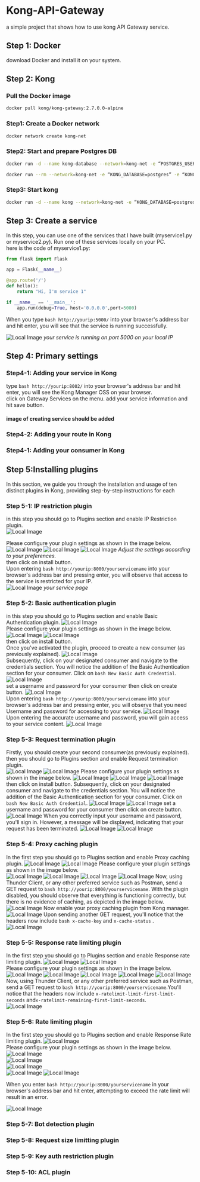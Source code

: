 # Kong-API-Gateway
 a simple project that shows how to use kong API Gateway service.
## Step 1: Docker
download Docker and install it on your system.
## Step 2: Kong

### Pull the Docker image  

```bash  
docker pull kong/kong-gateway:2.7.0.0-alpine
```  


### Step1: Create a Docker network

```bash
docker network create kong-net
```  

### Step2: Start and prepare Postgres DB

```bash  
docker run -d --name kong-database --network=kong-net -e “POSTGRES_USER=kong” -e “POSTGRES_DB=kong” -e “POSTGRES_PASSWORD=kong” -p 5432:5432 postgres:9.6
```   

```bash
docker run --rm --network=kong-net -e “KONG_DATABASE=postgres” -e “KONG_PG_HOST=kong-database” -e “KONG_PG_PASSWORD=kong” kong:latest kong migrations bootstrap
```   

### Step3: Start kong

```bash 
docker run -d --name kong --network=kong-net -e “KONG_DATABASE=postgres” -e “KONG_PG_HOST=kong-database” -e “KONG_PG_PASSWORD=kong” -e “KONG_PROXY_ACCESS_LOG=/dev/stdout” -e “KONG_ADMIN_ACCESS_LOG=/dev/stdout” -e “KONG_PROXY_ERROR_LOG=/dev/stderr” -e “KONG_ADMIN_ERROR_LOG=/dev/stderr” -e “KONG_ADMIN_LISTEN=0.0.0.0:8001, 0.0.0.0:8444 ssl” -p 8000:8000 -p 8443:8443 -p 8001:8001 -p 8444:8444 -p 8002:8002 kong:latest
```    
## Step 3: Create a service
In this step, you can use one of the services that I have built (myservice1.py or myservice2.py). Run one of these services locally on your PC.  
here is the code of myservice1.py:
```python
from flask import Flask

app = Flask(__name__)

@app.route('/')
def hello():
    return "Hi, I'm service 1"

if __name__ == '__main__':
    app.run(debug=True, host='0.0.0.0',port=5000)

```
When you type ```bash http://yourip:5000/``` into your browser's address bar and hit enter, you will see that the service is running successfully.
  
  
![Local Image](/images/IP-restriction/service-runnig.JPG)
*your service is running on port 5000 on your local IP*
## Step 4: Primary settings
### Step4-1: Adding your service in Kong
 type ```bash http://yourip:8002/``` into your browser's address bar and hit enter, you will see the Kong Manager OSS on your browser.  
 click on Gateway Services on the menu.
 add your service information and hit save button.  
 
 #### image of creating service should be added 
 
 ### Step4-2: Adding your route in Kong
 
 ### Step4-1: Adding your consumer in Kong
 
 
## Step 5:Installing plugins
In this section, we guide you through the installation and usage of ten distinct plugins in Kong, providing step-by-step instructions for each
### Step 5-1: IP restriction plugin
in this step you should go to Plugins section and enable IP Restriction plugin.    
![Local Image](/images/IP-restriction/1.JPG)  

Please configure your plugin settings as shown in the image below.  
![Local Image](/images/IP-restriction/2.JPG) 
![Local Image](/images/IP-restriction/3.JPG) 
![Local Image](/images/IP-restriction/4.JPG)
*Adjust the settings according to your preferences.*  
then click on install button.  
Upon entering ```bash http://yourip:8000/yourservicename``` into your browser's address bar and pressing enter, you will observe that access to the service is restricted for your IP.   
![Local Image](/images/IP-restriction/5.JPG)
*your service page* 
### Step 5-2: Basic authentication plugin
in this step you should go to Plugins section and enable Basic Authentication plugin.
![Local Image](/images/Basic-authentication/1.JPG)  
Please configure your plugin settings as shown in the image below.  
![Local Image](/images/Basic-authentication/2.JPG) 
![Local Image](/images/Basic-authentication/3.JPG)  
then click on install button.  
Once you've activated the plugin, proceed to create a new consumer (as previously explained).
![Local Image](/images/Basic-authentication/4.JPG)  
Subsequently, click on your designated consumer and navigate to the credentials section. You will notice the addition of the Basic Authentication section for your consumer. Click on ```bash New Basic Auth Credential```.
![Local Image](/images/Basic-authentication/5.JPG)  
set a username and password for your consumer then click on create button.
![Local Image](/images/Basic-authentication/6.JPG)  
Upon entering ```bash http://yourip:8000/yourservicename``` into your browser's address bar and pressing enter, you will observe that you need Username and password for accessing to your service.
![Local Image](/images/Basic-authentication/7.JPG)
Upon entering the accurate username and password, you will gain access to your service content.
![Local Image](/images/Basic-authentication/8.JPG)
### Step 5-3: Request termination plugin
Firstly, you should create your second consumer(as previously explained).
then you should go to Plugins section and enable Request termination plugin.  
![Local Image](/images/Request-termination/3.JPG) 
![Local Image](/images/Request-termination/4.JPG)
Please configure your plugin settings as shown in the image below.
![Local Image](/images/Request-termination/5.JPG)
![Local Image](/images/Request-termination/6.JPG)
![Local Image](/images/Request-termination/7.JPG)
then click on install button. 
Subsequently, click on your designated consumer and navigate to the credentials section. You will notice the addition of the Basic Authentication section for your consumer. Click on ```bash New Basic Auth Credential```.
![Local Image](/images/Request-termination/8.JPG)
![Local Image](/images/Request-termination/9.JPG)
set a username and password for your consumer then click on create button.
![Local Image](/images/Request-termination/10.JPG)
When you correctly input your username and password, you'll sign in. However, a message will be displayed, indicating that your request has been terminated.
![Local Image](/images/Request-termination/11.JPG)
![Local Image](/images/Request-termination/12.JPG)

### Step 5-4: Proxy caching plugin
In the first step you should go to Plugins section and enable Proxy caching plugin.
![Local Image](/images/Proxy-caching/1.JPG)
![Local Image](/images/Proxy-caching/2.JPG)
Please configure your plugin settings as shown in the image below.  
![Local Image](/images/Proxy-caching/3.JPG)
![Local Image](/images/Proxy-caching/4.JPG)
![Local Image](/images/Proxy-caching/5.JPG)
![Local Image](/images/Proxy-caching/6.JPG)
Now, using Thunder Client, or any other preferred service such as Postman, send a GET request to ```bash http://yourip:8000/yourservicename```. With the plugin disabled, you should observe that everything is functioning correctly, but there is no evidence of caching, as depicted in the image below.
![Local Image](/images/Proxy-caching/7.JPG)
Now enable your proxy caching plugin from Kong manager.
![Local Image](/images/Proxy-caching/7.JPG)
Upon sending another GET request, you'll notice that the headers now include ```bash x-cache-key``` and  ```x-cache-status``` .  
![Local Image](/images/Proxy-caching/9.JPG)
### Step 5-5: Response rate limiting plugin
In the first step you should go to Plugins section and enable Response rate limiting plugin.
![Local Image](/images/Response-rate-limiting/1.JPG)
![Local Image](/images/Response-rate-limiting/2.JPG)  
Please configure your plugin settings as shown in the image below.
![Local Image](/images/Response-rate-limiting/3.JPG)
![Local Image](/images/Response-rate-limiting/4.JPG)
![Local Image](/images/Response-rate-limiting/5.JPG)
![Local Image](/images/Response-rate-limiting/6.JPG)
![Local Image](/images/Response-rate-limiting/7.JPG)
Now, using Thunder Client, or any other preferred service such as Postman, send a GET request to ```bash http://yourip:8000/yourservicename```.You'll notice that the headers now include ```x-ratelimit-limit-first-limit-seconds``` and```x-ratelimit-remaining-first-limit-seconds```.  
![Local Image](/images/Response-rate-limiting/9.JPG)
### Step 5-6: Rate limiting plugin
In the first step you should go to Plugins section and enable Response Rate limiting plugin.
![Local Image](/images/Rate-Limiter/1.JPG)  
Please configure your plugin settings as shown in the image below.
![Local Image](/images/Rate-Limiter/2.JPG)  
![Local Image](/images/Rate-Limiter/3.JPG)  
![Local Image](/images/Rate-Limiter/4.JPG)  
![Local Image](/images/Rate-Limiter/5.JPG)
![Local Image](/images/Rate-Limiter/6.JPG)

When you enter ```bash http://yourip:8000/yourservicename``` in your browser's address bar and hit enter, attempting to exceed the rate limit will result in an error.

![Local Image](/images/Rate-Limiter/8.JPG)  

### Step 5-7: Bot detection plugin

### Step 5-8: Request size limitting plugin
### Step 5-9: Key auth restriction plugin
### Step 5-10: ACL plugin